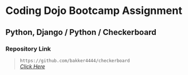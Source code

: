 # Coding Dojo Bootcamp Assignment
## Python, Django / Python / Checkerboard

### Repository Link  

> ``` https://github.com/bakker4444/checkerboard ```  
> _[Click Here](https://github.com/bakker4444/checkerboard)_  

